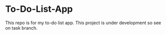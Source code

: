 # To-Do-List-App
This repo is for my to-do list app. 
This project is under development so see on task branch.
